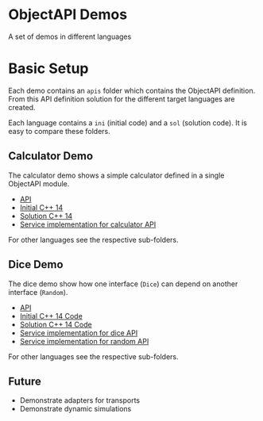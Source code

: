 # ObjectAPI Demos

A set of demos in different languages

# Basic Setup

Each demo contains an `apis` folder which contains the ObjectAPI definition. From this API definition solution for the different target languages are created.

Each language contains a `ini` (initial code) and a `sol` (solution code). It is easy to compare these folders.


## Calculator Demo

The calculator demo shows a simple calculator defined in a single ObjectAPI module.

* [API](calc/apis/calculator.oapi.yaml)
* [Initial C++ 14](calc/cpp14/ini/)
* [Solution C++ 14](calc/cpp14/sol)
* [Service implementation for calculator API](calc/cpp14/sol/apigear_calc/calculator.cpp)

For other languages see the respective sub-folders.

## Dice Demo

The dice demo show how one interface (`Dice`) can depend on another interface (`Random`).

* [API](dice/apis/calculator.oapi.yaml)
* [Initial C++ 14 Code](dice/cpp14/ini/)
* [Solution C++ 14 Code](dice/cpp14/sol)
* [Service implementation for dice API](dice/cpp14/sol/apigear_game/dice.cpp)
* [Service implementation for random API](dice/cpp14/sol/apigear_game/random.cpp)

For other languages see the respective sub-folders.

## Future

* Demonstrate adapters for transports
* Demonstrate dynamic simulations


